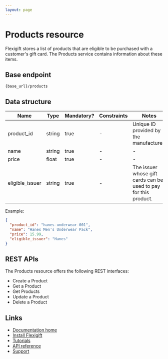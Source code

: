 ```yaml
---
layout: page
---
```


# Products resource

Flexigift stores a list of products that are eligible to be purchased with a customer's gift card. 
The Products service contains information about these items.

## Base endpoint

```shell
{base_url}/products
```

## Data structure

| Name            | Type          | Mandatory? | Constraints | Notes |
| -------------   | ------------- | ---        | ---         | ---   |
| product_id      | string        | true       | -           | Unique ID provided by the manufacturer. |
| name            | string        | true       | -           | -     |
| price           | float          | true       | -           | -     |
| eligible_issuer | string        | true       | -           | The issuer whose gift cards can be used to pay for this product. |

Example:

```json
{
  "product_id": "hanes-underwear-001",
  "name": "Hanes Men's Underwear Pack",
  "price": 15.99,
  "eligible_issuer": "Hanes"
}
```

## REST APIs

The Products resource offers the following REST interfaces:

* Create a Product
* Get a Product
* Get Products
* Update a Product
* Delete a Product

## Links

* [Documentation home](../../index.md)
* [Install Flexigift](../../setup.md)
* [Tutorials](../../tutorials/index.md)
* [API reference](../../api/index.md)
* [Support](mailto:support@example.com)